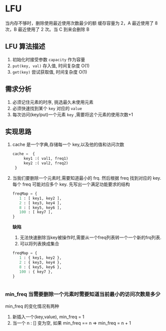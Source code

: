 # LFU

当内存不够时，删除使用最近使用次数最少的额
缓存容量为 2，A 最近使用了 8 次，B 最近使用了 2 次。当 C 到来会删除 B

## LFU 算法描述

1. 初始化时接受参数 `capacity` 作为容量
2. `put(key, val)` 存入值, 时间复杂度 O(1)
3. `get(key)` 尝试获取值, 时间复杂度 O(1)

## 需求分析

1. 必须记住元素的时序, 挑选最久未使用元素
2. 必须快速找到某个 `key` 对应的 `value`
3. 每次访问(key/put)一个元素 `key` ,需要将这个元素的使用次数+1

## 实现思路

1. cache 是一个字典,存储每一个 key,以及他的值和访问次数

   ```python
   cache =  {
   		key1 :( val1, freq1)
   		key2 :( val2, freq2)
   	}
   ```

2. 当我们要删除一个元素时,需要知道最小的 frq. 然后根据 freq 找到对应的 key.
   每个 freq 可能对应多个 key. 先写出一个满足功能要求的结构
   ```python
   freqMap = {
      1 : [ key1, key2 ],
      2 : [ key3, key4 ],
      8 : [ key5, key6 ],
      100 : [ key7 ],
   }

   ```
   **缺陷**
   1. 无法快速删除当key被操作时,需要从一个freq列表转一个一个新的frq列表.
   2. 可以将列表换成集合
   
   ```Python
   freqMap = {
      1 : { key1, key2 },
      2 : { key3, key4 },
      8 : { key5, key6 },
      100 : { key7 },
   }
   ```

   ```

### min_freq 当需要删除一个元素时需要知道当前最小的访问次数是多少 
min_freq 的变化情况有两种
1. 新插入一个(key,value), min_freq = 1
2. 当一个 n : [] 变为空, 如果 min_freq == n  => min_freq = n + 1
